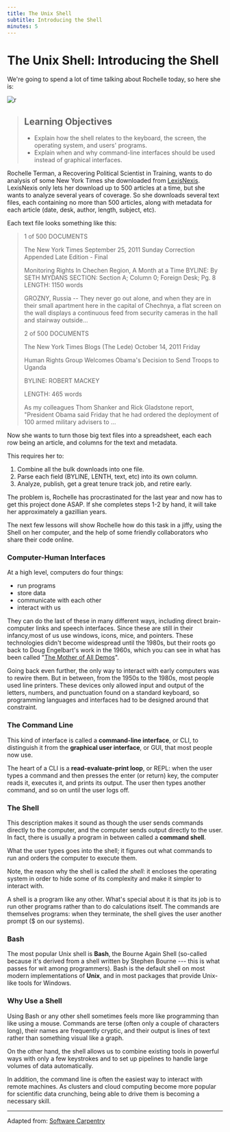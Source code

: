 ```yaml
---
title: The Unix Shell
subtitle: Introducing the Shell
minutes: 5
---
```


# The Unix Shell: Introducing the Shell


We're going to spend a lot of time talking about Rochelle today, so here she is:

![r](https://avatars1.githubusercontent.com/u/5240049?v=3&s=400)

> ## Learning Objectives
>
> *   Explain how the shell relates to the keyboard, the screen, the operating system, and users' programs.
> *   Explain when and why command-line interfaces should be used instead of graphical interfaces.

Rochelle Terman, a Recovering Political Scientist in Training, wants to do analysis of some New York Times she downloaded from [LexisNexis](http://www.lexisnexis.com/hottopics/lnacademic/). LexisNexis only lets her download up to 500 articles at a time, but she wants to analyze several years of coverage. So she downloads several text files, each containing no more than 500 articles, along with metadata for each article (date, desk, author, length, subject, etc).

Each text file looks something like this:

> 1 of 500 DOCUMENTS
>
> The New York Times
> September 25, 2011 Sunday
> Correction Appended
> Late Edition - Final
>
> Monitoring Rights In Chechen Region, A Month at a Time
> BYLINE: By SETH MYDANS
> SECTION: Section A; Column 0; Foreign Desk; Pg. 8
> LENGTH: 1150 words
>
> GROZNY, Russia -- They never go out alone, and when they are in their small
> apartment here in the capital of Chechnya, a flat screen on the wall
> displays a continuous feed from security cameras in the hall and stairway
> outside...
>
> 2 of 500 DOCUMENTS
>
> The New York Times Blogs
> (The Lede)
> October 14, 2011 Friday
>
> Human Rights Group Welcomes Obama's Decision to Send Troops to Uganda
>
> BYLINE: ROBERT MACKEY
>
> LENGTH: 465 words
>
> As my colleagues Thom Shanker and Rick Gladstone report, "President Obama
> said Friday that he had ordered the deployment of 100 armed military
> advisers to ...

Now she wants to turn those big text files into a spreadsheet, each each row being an article, and columns for the text and metadata.

This requires her to:

1.  Combine all the bulk downloads into one file.
2.  Parse each field (BYLINE, LENTH, text, etc) into its own column.
3.  Analyze, publish, get a great tenure track job, and retire early.

The problem is, Rochelle has procrastinated for the last year and now has to get this project done ASAP. If she completes steps 1-2 by hand, it will take her approximately a gazillian years.

The next few lessons will show Rochelle how do this task in a jiffy, using the Shell on her computer, and the help of some friendly collaborators who share their code online.

### Computer-Human Interfaces

At a high level, computers do four things:

-   run programs
-   store data
-   communicate with each other
-   interact with us

They can do the last of these in many different ways, including direct brain-computer links and speech interfaces. Since these are still in their infancy,most of us use windows, icons, mice, and pointers. These technologies didn't become widespread until the 1980s, but their roots go back to Doug Engelbart's work in the 1960s, which you can see in what has been called "[The Mother of All Demos](http://www.youtube.com/watch?v=a11JDLBXtPQ)".

Going back even further, the only way to interact with early computers was to rewire them. But in between, from the 1950s to the 1980s, most people used line printers. These devices only allowed input and output of the letters, numbers, and punctuation found on a standard keyboard, so programming languages and interfaces had to be designed around that constraint.

### The Command Line

This kind of interface is called a **command-line interface**, or CLI,
to distinguish it from the **graphical user interface**, or GUI, that most people now use.

The heart of a CLI is a **read-evaluate-print loop**, or REPL: when the user types a command and then presses the enter (or return) key, the computer reads it, executes it, and prints its output. The user then types another command,
and so on until the user logs off.

### The Shell

This description makes it sound as though the user sends commands directly to the computer, and the computer sends output directly to the user. In fact,
there is usually a program in between called a **command shell**.

What the user types goes into the shell; it figures out what commands to run and orders the computer to execute them.

Note, the reason why the shell is called *the shell*: it encloses the operating system in order to hide some of its complexity and make it simpler to interact with.

A shell is a program like any other. What's special about it is that its job is to run other programs rather than to do calculations itself. The commands are themselves programs: when they terminate, the shell gives the user another prompt ($ on our systems).

### Bash

The most popular Unix shell is **Bash**, the Bourne Again Shell (so-called because it's derived from a shell written by Stephen Bourne --- this is what passes for wit among programmers). Bash is the default shell on most modern implementations of **Unix**, and in most packages that provide Unix-like tools for Windows.

### Why Use a Shell

Using Bash or any other shell sometimes feels more like programming than like using a mouse. Commands are terse (often only a couple of characters long),
their names are frequently cryptic, and their output is lines of text rather than something visual like a graph.

On the other hand, the shell allows us to combine existing tools in powerful ways with only a few keystrokes and to set up pipelines to handle large volumes of data automatically.

In addition, the command line is often the easiest way to interact with remote machines. As clusters and cloud computing become more popular for scientific data crunching, being able to drive them is becoming a necessary skill.

---

Adapted from: [Software Carpentry](http://software-carpentry.org/v5/novice/shell/00-intro.html)
